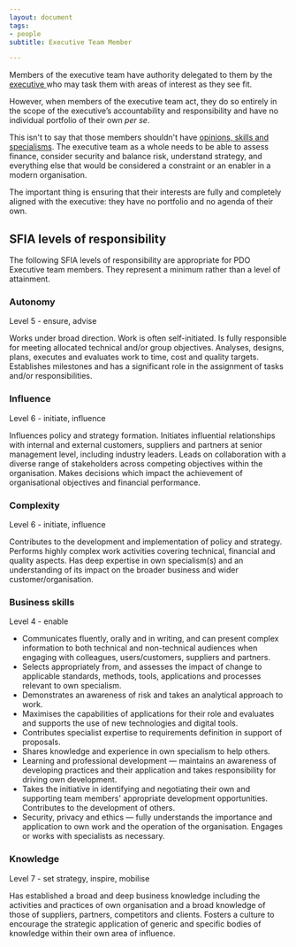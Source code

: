 ```yaml
---
layout: document
tags:
- people
subtitle: Executive Team Member

---
```

Members of the executive team have authority delegated to them by the [executive ](/executive/)who may task them with areas of interest as they see fit.

However, when members of the executive team act, they do so entirely in the scope of the executive’s accountability and responsibility and have no individual portfolio of their own _per se_.

This isn't to say that those members shouldn't have [opinions, skills and specialisms](/executive/#relevant-sfia-skills). The executive team as a whole needs to be able to assess finance, consider security and balance risk, understand strategy, and everything else that would be considered a constraint or an enabler in a modern organisation.

The important thing is ensuring that their interests are fully and completely aligned with the executive: they have no portfolio and no agenda of their own.

## SFIA levels of responsibility

The following SFIA levels of responsibility are appropriate for PDO Executive team members. They represent a minimum rather than a level of attainment.

### Autonomy

Level 5 - ensure, advise

Works under broad direction. Work is often self-initiated. Is fully responsible for meeting allocated technical and/or group objectives. Analyses, designs, plans, executes and evaluates work to time, cost and quality targets. Establishes milestones and has a significant role in the assignment of tasks and/or responsibilities.

### Influence

Level 6 - initiate, influence

Influences policy and strategy formation. Initiates influential relationships with internal and external customers, suppliers and partners at senior management level, including industry leaders. Leads on collaboration with a diverse range of stakeholders across competing objectives within the organisation. Makes decisions which impact the achievement of organisational objectives and financial performance.

### Complexity

Level 6 - initiate, influence

Contributes to the development and implementation of policy and strategy. Performs highly complex work activities covering technical, financial and quality aspects. Has deep expertise in own specialism(s) and an understanding of its impact on the broader business and wider customer/organisation.

### Business skills

Level 4 - enable

* Communicates fluently, orally and in writing, and can present complex information to both technical and non-technical audiences when engaging with colleagues, users/customers, suppliers and partners.
* Selects appropriately from, and assesses the impact of change to applicable standards, methods, tools, applications and processes relevant to own specialism.
* Demonstrates an awareness of risk and takes an analytical approach to work.
* Maximises the capabilities of applications for their role and evaluates and supports the use of new technologies and digital tools.
* Contributes specialist expertise to requirements definition in support of proposals.
* Shares knowledge and experience in own specialism to help others.
* Learning and professional development — maintains an awareness of developing practices and their application and takes responsibility for driving own development.
* Takes the initiative in identifying and negotiating their own and supporting team members' appropriate development opportunities. Contributes to the development of others.
* Security, privacy and ethics — fully understands the importance and application to own work and the operation of the organisation. Engages or works with specialists as necessary.

### Knowledge

Level 7 - set strategy, inspire, mobilise

Has established a broad and deep business knowledge including the activities and practices of own organisation and a broad knowledge of those of suppliers, partners, competitors and clients. Fosters a culture to encourage the strategic application of generic and specific bodies of knowledge within their own area of influence.

### 
